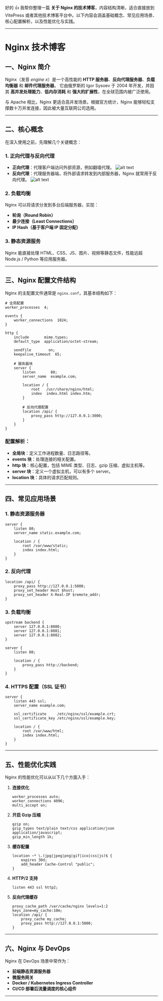 好的 👍 我帮你整理一篇 **关于 Nginx 的技术博客**，内容结构清晰，适合直接放到 VitePress 或者其他技术博客平台中。以下内容会涵盖基础概念、常见应用场景、核心配置解析，以及性能优化与实践。

---

# Nginx 技术博客

## 一、Nginx 简介

Nginx（发音 *engine x*）是一个高性能的 **HTTP 服务器**、**反向代理服务器**、**负载均衡器** 和 **邮件代理服务器**。
它由俄罗斯的 Igor Sysoev 于 2004 年开发，并因其 **高并发处理能力**、**低内存消耗** 和 **强大的扩展性**，在全球范围内被广泛使用。

与 Apache 相比，Nginx 更适合高并发场景。根据官方统计，Nginx 能够轻松支撑数十万并发连接，因此被大量互联网公司选用。

---

## 二、核心概念

在深入使用之前，先理解几个关键概念：

### 1. 正向代理与反向代理

* **正向代理**：代理客户端访问外部资源，例如翻墙代理。
![alt text](./images/image.png)
* **反向代理**：代理服务器端，将外部请求转发到内部服务器，Nginx 就常用于反向代理。
![alt text](./images/image-1.png)
### 2. 负载均衡

Nginx 可以将请求分发到多台后端服务器，实现：

* **轮询（Round Robin）**
* **最少连接（Least Connections）**
* **IP Hash（基于客户端 IP 固定分配）**

### 3. 静态资源服务

Nginx 能直接处理 HTML、CSS、JS、图片、视频等静态文件，性能远超 Node.js / Python 等应用服务器。

---

## 三、Nginx 配置文件结构

Nginx 的主配置文件通常是 `nginx.conf`，其基本结构如下：

```nginx
# 全局配置
worker_processes  4;

events {
    worker_connections  1024;
}

http {
    include       mime.types;
    default_type  application/octet-stream;

    sendfile        on;
    keepalive_timeout  65;

    # 服务器块
    server {
        listen       80;
        server_name  example.com;

        location / {
            root   /usr/share/nginx/html;
            index  index.html index.htm;
        }

        # 反向代理配置
        location /api/ {
            proxy_pass http://127.0.0.1:3000;
        }
    }
}
```

### 配置解析：

* **全局块**：定义工作进程数量、日志路径等。
* **events 块**：处理连接的相关配置。
* **http 块**：核心配置，包括 MIME 类型、日志、gzip 压缩、虚拟主机等。
* **server 块**：定义一个虚拟主机，可以有多个 server。
* **location 块**：具体的请求匹配规则。

---

## 四、常见应用场景

### 1. 静态资源服务器

```nginx
server {
    listen 80;
    server_name static.example.com;

    location / {
        root /var/www/static;
        index index.html;
    }
}
```

### 2. 反向代理

```nginx
location /api/ {
    proxy_pass http://127.0.0.1:5000;
    proxy_set_header Host $host;
    proxy_set_header X-Real-IP $remote_addr;
}
```

### 3. 负载均衡

```nginx
upstream backend {
    server 127.0.0.1:8080;
    server 127.0.0.1:8081;
    server 127.0.0.1:8082;
}

server {
    listen 80;

    location / {
        proxy_pass http://backend;
    }
}
```

### 4. HTTPS 配置（SSL 证书）

```nginx
server {
    listen 443 ssl;
    server_name example.com;

    ssl_certificate     /etc/nginx/ssl/example.crt;
    ssl_certificate_key /etc/nginx/ssl/example.key;

    location / {
        root /var/www/html;
        index index.html;
    }
}
```

---

## 五、性能优化实践

Nginx 的性能优化可以从以下几个方面入手：

1. **连接优化**

   ```nginx
   worker_processes auto;
   worker_connections 4096;
   multi_accept on;
   ```

2. **开启 Gzip 压缩**

   ```nginx
   gzip on;
   gzip_types text/plain text/css application/json application/javascript;
   gzip_min_length 1k;
   ```

3. **缓存配置**

   ```nginx
   location ~* \.(jpg|jpeg|png|gif|ico|css|js)$ {
       expires 30d;
       add_header Cache-Control "public";
   }
   ```

4. **HTTP/2 支持**

   ```nginx
   listen 443 ssl http2;
   ```

5. **反向代理缓存**

   ```nginx
   proxy_cache_path /var/cache/nginx levels=1:2 keys_zone=my_cache:10m;
   location /api/ {
       proxy_cache my_cache;
       proxy_pass http://127.0.0.1:5000;
   }
   ```

---

## 六、Nginx 与 DevOps

Nginx 在 DevOps 场景中常作为：

* **前端静态资源服务器**
* **微服务网关**
* **Docker / Kubernetes Ingress Controller**
* **CI/CD 部署后流量调度的核心组件**

---

